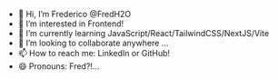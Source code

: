 - 👋 Hi, I’m Frederico @FredH2O
- 👀 I’m interested in Frontend!
- 🌱 I’m currently learning JavaScript/React/TailwindCSS/NextJS/Vite
- 💞️ I’m looking to collaborate anywhere ...
- 📫 How to reach me: LinkedIn or GitHub!
- 😄 Pronouns: Fred?!...

<!---
FredH2O/FredH2O is a ✨ special ✨ repository because its `README.md` (this file) appears on your GitHub profile.
You can click the Preview link to take a look at your changes.
--->
